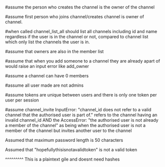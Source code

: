 #assume the person who creates the channel is the owner of the channel

#assume first person who joins channel/creates channel is owner of channel.

#when called channel_list_all should list all channels including id and name regardless if the user is in the channel or not, compared to channel list which only list the channels the user is in.

#assume that owners are also in the member list

#assume that when you add someone to a channel they are already apart of would raise an input error like add_owner

#assume a channel can have 0 members 

#assume all user made are not admins

#assume tokens are unique between users and there is only one token per user per session

#assume channel_invite InputError: "channel_id does not refer to a valid channel that the authorised user is part of." refers to the channel having an invalid channel_id AND the AccessError: "the authorised user is not already a member of the channel" as being when the authorised user is not a member of the channel but invites another user to the channel

Assumed that maximum password length is 50 characters

Assumed that "hopefullythisisnotavalidtoken" is not a valid token

^^^^^^^^^
This is a plaintext gile and doesnt need hashes

